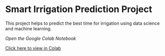 # Smart Irrigation Prediction Project

This project helps to predict the best time for irrigation using data science and machine learning.

*Open the Google Colab Notebook*

[Click here to view in Colab](https://colab.research.google.com/github/Kavithaa04Sanachalam/smart-irrigation/blob/main/SMART_IRRIGATION_PREDICTION.ipynb)
